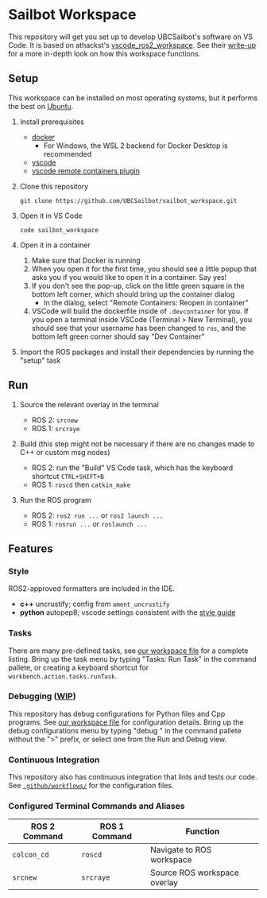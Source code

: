 # Sailbot Workspace

This repository will get you set up to develop UBCSailbot's software on VS Code. It is based on athackst's
[vscode_ros2_workspace](https://github.com/athackst/vscode_ros2_workspace).
See their [write-up](https://www.allisonthackston.com/articles/vscode_docker_ros2.html) for a more in-depth look on how
this workspace functions.

## Setup

This workspace can be installed on most operating systems, but it performs the best on [Ubuntu](https://ubuntu.com/download/desktop).

1. Install prerequisites
    - [docker](https://docs.docker.com/engine/install/)
        - For Windows, the WSL 2 backend for Docker Desktop is recommended
    - [vscode](https://code.visualstudio.com/)
    - [vscode remote containers plugin](https://marketplace.visualstudio.com/items?itemName=ms-vscode-remote.remote-containers)

2. Clone this repository

    ```
    git clone https://github.com/UBCSailbot/sailbot_workspace.git
    ```

3. Open it in VS Code

    ```
    code sailbot_workspace
    ```

4. Open it in a container
    1. Make sure that Docker is running
    2. When you open it for the first time, you should see a little popup that asks you if you would like to open it in
       a container. Say yes!
    3. If you don't see the pop-up, click on the little green square in the bottom left corner, which should bring up
       the container dialog
        - In the dialog, select "Remote Containers: Reopen in container"
    4. VSCode will build the dockerfile inside of `.devcontainer` for you. If you open a terminal inside VSCode
       (Terminal > New Terminal), you should see that your username has been changed to `ros`, and the bottom left green
       corner should say "Dev Container"

5. Import the ROS packages and install their dependencies by running the "setup" task

## Run

1. Source the relevant overlay in the terminal
    - ROS 2: `srcnew`
    - ROS 1: `srcraye`

2. Build (this step might not be necessary if there are no changes made to C++ or custom msg nodes)
    - ROS 2: run the "Build" VS Code task, which has the keyboard shortcut `CTRL+SHIFT+B`
    - ROS 1: `roscd` then `catkin_make`

3. Run the ROS program
    - ROS 2: `ros2 run ...` or `ros2 launch ...`
    - ROS 1: `rosrun ...` or `roslaunch ...`

## Features

### Style

ROS2-approved formatters are included in the IDE.  

- **c++** uncrustify; config from `ament_uncrustify`
- **python** autopep8; vscode settings consistent with the [style guide](https://index.ros.org/doc/ros2/Contributing/Code-Style-Language-Versions/)

### Tasks

There are many pre-defined tasks, see [our workspace file](.devcontainer/config/sailbot_workspace.code-workspace) for a
complete listing. Bring up the task menu by typing "Tasks: Run Task" in the command pallete, or creating a keyboard
shortcut for `workbench.action.tasks.runTask`.

### Debugging ([WIP](https://github.com/UBCSailbot/sailbot_workspace/issues/6))

This repository has debug configurations for Python files and Cpp programs.
See [our workspace file](.devcontainer/config/sailbot_workspace.code-workspace) for configuration details.
Bring up the debug configurations menu by typing "debug " in the command pallete without the ">" prefix, or select one
from the Run and Debug view.

### Continuous Integration

This repository also has continuous integration that lints and tests our code.
See [`.github/workflows/`](.github/workflows/) for the configuration files.

### Configured Terminal Commands and Aliases

| ROS 2 Command | ROS 1 Command | Function |
| ------------- | ------------- | -------- |
| `colcon_cd` | `roscd` | Navigate to ROS workspace |
| `srcnew` | `srcraye` | Source ROS workspace overlay |
